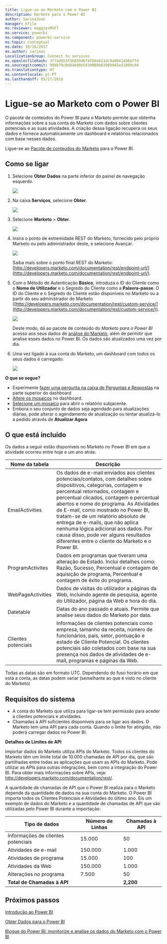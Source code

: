 ```yaml
---
title: Ligue-se ao Marketo com o Power BI
description: Marketo para o Power BI
author: SarinaJoan
manager: kfile
ms.reviewer: maggiesMSFT
ms.service: powerbi
ms.component: powerbi-service
ms.topic: conceptual
ms.date: 10/16/2017
ms.author: sarinas
LocalizationGroup: Connect to services
ms.openlocfilehash: 3f7ad953f36830db74fb8e611dc9a0641498affd
ms.sourcegitcommit: 998b79c0dd46d0e5439888b83999945ed1809c94
ms.translationtype: HT
ms.contentlocale: pt-PT
ms.lasthandoff: 05/17/2018
---
```

# <a name="connect-to-marketo-with-power-bi"></a>Ligue-se ao Marketo com o Power BI
O pacote de conteúdos do Power BI para o Marketo permite que obtenha informações sobre a sua conta do Marketo com dados sobre clientes potenciais e as suas atividades. A criação dessa ligação recupera os seus dados e fornece automaticamente um dashboard e relatórios relacionados com base nesses dados.

Ligue-se ao [Pacote de conteúdos do Marketo](https://app.powerbi.com/getdata/services/marketo) para o Power BI.

## <a name="how-to-connect"></a>Como se ligar
1. Selecione **Obter Dados** na parte inferior do painel de navegação esquerdo.
   
   ![](media/service-connect-to-marketo/pbi_getdata.png)
2. Na caixa **Serviços**, selecione **Obter**.
   
   ![](media/service-connect-to-marketo/pbi_getservices.png) 
3. Selecione **Marketo** \> **Obter**.
   
   ![](media/service-connect-to-marketo/marketo.png)
4. Insira o ponto de extremidade REST do Marketo, fornecido pelo próprio Marketo ou pelo administrador deste, e selecione Avançar.
   
   ![](media/service-connect-to-marketo/pbi_marketoconnect.png)
   
   Saiba mais sobre o ponto final REST do Marketo: [http://developers.marketo.com/documentation/rest/endpoint-url/](http://developers.marketo.com/documentation/rest/endpoint-url/).
5. Com o Método de Autenticação **Básico**, introduza o ID do Cliente como o **Nome de Utilizador** e o Segredo do Cliente como a **Palavra-passe**. O ID do Cliente e o Segredo do Cliente estão disponíveis no Marketo ou a partir do seu administrador do Marketo ([http://developers.marketo.com/documentation/rest/custom-service/](http://developers.marketo.com/documentation/rest/custom-service/)). 
   
   ![](media/service-connect-to-marketo/pbi_marketosignin.png)
   
   Deste modo, dá ao pacote de conteúdo do *Marketo para o Power BI* acesso aos seus dados de [análise do Marketo](https://powerbi.microsoft.com/integrations/marketo), além de permitir que analise esses dados no Power BI. Os dados são atualizados uma vez por dia.
6. Uma vez ligado à sua conta do Marketo, um dashboard com todos os seus dados é carregado:
   
   ![](media/service-connect-to-marketo/pbi_marketodash.png)

**O que se segue?**

* Experimente [fazer uma pergunta na caixa de Perguntas e Respostas](power-bi-q-and-a.md) na parte superior do dashboard
* [Altere os mosaicos](service-dashboard-edit-tile.md) no dashboard.
* [Selecione um mosaico](service-dashboard-tiles.md) para abrir o relatório subjacente.
* Embora o seu conjunto de dados seja agendado para atualizações diárias, pode alterar o agendamento de atualização ou tentar atualizá-lo a pedido através de **Atualizar Agora**

## <a name="whats-included"></a>O que está incluído
Os dados a seguir estão disponíveis no Marketo no Power BI em que a atividade ocorreu entre hoje e um ano atrás:

| Nome da tabela | Descrição |
| --- | --- |
| EmailActivities |Os dados de e-mail enviados aos clientes potenciais/contatos, com detalhes sobre dispositivos, categorias, contagem e percentual retornados, contagem e percentual clicados, contagem e percentual abertos e nome do programa. As Atividades de E-mail, como mostrado no Power BI, tratam-se de um relatório absoluto de entrega de e-mails, que não aplica nenhuma lógica adicional aos dados. Por causa disso, pode ver alguns resultados diferentes entre o cliente do Marketo e o Power BI. |
| ProgramActivites |Dados em programas que tiveram uma alteração de Estado. Inclui detalhes como: Razão, Sucesso, Percentual e contagem de aquisição de programa, Percentual e contagem de êxito do programa. |
| WebPageActivities |Dados de visitas do utilizador a páginas da Web, incluindo agente de pesquisa, agente do Utilizador, página da Web e hora do dia. |
| Datetable |Datas do ano passado e atuais.  Permite que analise seus dados do Marketo por data. |
| Clientes potenciais |Informações de clientes potenciais como empresa, tamanho da receita, número de funcionários, país, setor, pontuação e estado de Cliente Potencial. Os clientes potenciais são coletados com base na sua presença nos dados de atividades de e-mail, programas e páginas da Web. |

Todas as datas são em formato UTC. Dependendo do fuso horário em que está a conta, as datas podem variar (semelhante ao que é visto no cliente do Marketo)

## <a name="system-requirements"></a>Requisitos do sistema
* A conta do Marketo que utiliza para ligar-se tem permissão para aceder a clientes potenciais e atividades.
* Chamadas à API suficientes disponíveis para se ligar aos dados.  O Marketo tem uma API para cada conta.  Quando o limite for atingido, não poderá carregar dados no Power BI. 

**Detalhes de Limites de API**

Importar dados do Marketo utiliza APIs do Marketo. Todos os clientes do Marketo têm um limite total de 10.000 chamadas de API por dia, que são partilhadas entre todas as aplicações que usam as APIs do Marketo. Pode utilizar as APIs para outras integrações, bem como a integração do Power BI. Para obter mais informações sobre APIs, veja: <http://developers.marketo.com/documentation/rest/>.

A quantidade de chamadas de API que o Power BI realiza para o Marketo depende da quantidade de dados na sua conta do Marketo. O Power BI importa todos os Clientes Potenciais e Atividades do último ano. Eis um exemplo de dados do Marketo e a quantidade de chamadas de API que são utilizadas pelo Power BI durante a importação:  

| Tipo de dados | Número de Linhas | Chamadas à API |
| --- | --- | --- |
| Informações de clientes potenciais |15.000 |50 |
| Atividades de e-mail |150.000 |1.000 |
| Atividades de programa |15.000 |100 |
| Atividades da Web |150.000 |1.000 |
| Alterações no programa |7.500 |50 |
| **Total de Chamadas à API** | |**2,200** |

## <a name="next-steps"></a>Próximos passos
[Introdução ao Power BI](service-get-started.md)

[Obter Dados para o Power BI](service-get-data.md)

[Blogue do Power BI: monitorize e analise os dados do Marketo com o Power BI](http://blogs.msdn.com/b/powerbi/archive/2015/03/19/monitor-and-analyze-your-marketo-data-with-power-bi.aspx)

